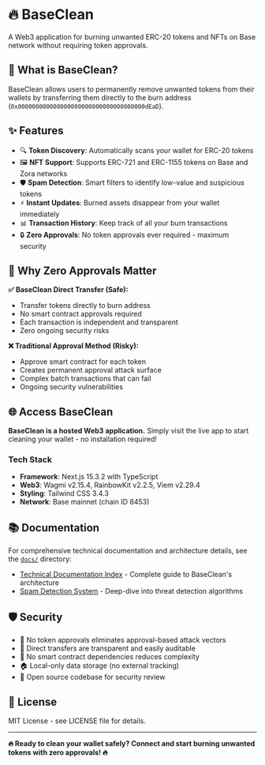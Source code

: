 # 🔥 BaseClean

A Web3 application for burning unwanted ERC-20 tokens and NFTs on Base network without requiring token approvals.

## 🎯 What is BaseClean?

BaseClean allows users to permanently remove unwanted tokens from their wallets by transferring them directly to the burn address (`0x000000000000000000000000000000000000dEaD`). 

## ✨ Features

- 🔍 **Token Discovery**: Automatically scans your wallet for ERC-20 tokens
- 🖼️ **NFT Support**: Supports ERC-721 and ERC-1155 tokens on Base and Zora networks
- 🛡️ **Spam Detection**: Smart filters to identify low-value and suspicious tokens
- ⚡ **Instant Updates**: Burned assets disappear from your wallet immediately
- 📊 **Transaction History**: Keep track of all your burn transactions
- 🔒 **Zero Approvals**: No token approvals ever required - maximum security

## 🔧 Why Zero Approvals Matter

**✅ BaseClean Direct Transfer (Safe):**
- Transfer tokens directly to burn address
- No smart contract approvals required
- Each transaction is independent and transparent
- Zero ongoing security risks

**❌ Traditional Approval Method (Risky):**
- Approve smart contract for each token
- Creates permanent approval attack surface
- Complex batch transactions that can fail
- Ongoing security vulnerabilities

## 🌐 Access BaseClean

**BaseClean is a hosted Web3 application.** Simply visit the live app to start cleaning your wallet - no installation required!

### Tech Stack
- **Framework**: Next.js 15.3.2 with TypeScript
- **Web3**: Wagmi v2.15.4, RainbowKit v2.2.5, Viem v2.29.4
- **Styling**: Tailwind CSS 3.4.3
- **Network**: Base mainnet (chain ID 8453)

## 📚 Documentation

For comprehensive technical documentation and architecture details, see the [`docs/`](docs/) directory:

- [Technical Documentation Index](docs/README.md) - Complete guide to BaseClean's architecture
- [Spam Detection System](docs/SPAM_DETECTION.md) - Deep-dive into threat detection algorithms

## 🛡️ Security

- 🚫 No token approvals eliminates approval-based attack vectors
- 👀 Direct transfers are transparent and easily auditable
- 🎯 No smart contract dependencies reduces complexity
- 🏠 Local-only data storage (no external tracking)
- 📖 Open source codebase for security review

## 📄 License

MIT License - see LICENSE file for details.

---

**🔥 Ready to clean your wallet safely? Connect and start burning unwanted tokens with zero approvals! 🔥**
